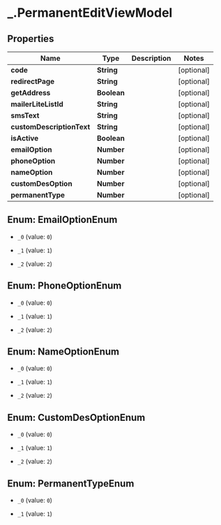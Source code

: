 # _.PermanentEditViewModel

## Properties
Name | Type | Description | Notes
------------ | ------------- | ------------- | -------------
**code** | **String** |  | [optional] 
**redirectPage** | **String** |  | [optional] 
**getAddress** | **Boolean** |  | [optional] 
**mailerLiteListId** | **String** |  | [optional] 
**smsText** | **String** |  | [optional] 
**customDescriptionText** | **String** |  | [optional] 
**isActive** | **Boolean** |  | [optional] 
**emailOption** | **Number** |  | [optional] 
**phoneOption** | **Number** |  | [optional] 
**nameOption** | **Number** |  | [optional] 
**customDesOption** | **Number** |  | [optional] 
**permanentType** | **Number** |  | [optional] 


<a name="EmailOptionEnum"></a>
## Enum: EmailOptionEnum


* `_0` (value: `0`)

* `_1` (value: `1`)

* `_2` (value: `2`)




<a name="PhoneOptionEnum"></a>
## Enum: PhoneOptionEnum


* `_0` (value: `0`)

* `_1` (value: `1`)

* `_2` (value: `2`)




<a name="NameOptionEnum"></a>
## Enum: NameOptionEnum


* `_0` (value: `0`)

* `_1` (value: `1`)

* `_2` (value: `2`)




<a name="CustomDesOptionEnum"></a>
## Enum: CustomDesOptionEnum


* `_0` (value: `0`)

* `_1` (value: `1`)

* `_2` (value: `2`)




<a name="PermanentTypeEnum"></a>
## Enum: PermanentTypeEnum


* `_0` (value: `0`)

* `_1` (value: `1`)




